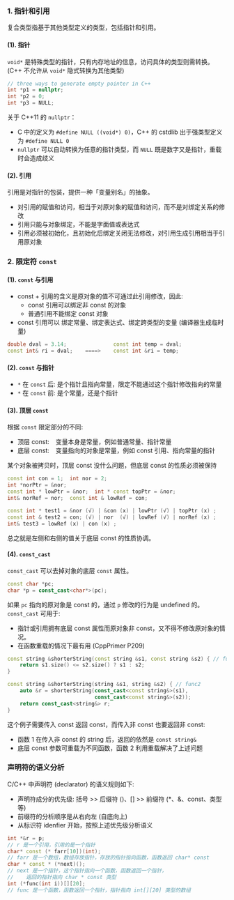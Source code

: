 ### 1. 指针和引用

复合类型指基于其他类型定义的类型，包括指针和引用。

#### (1). 指针

`void*` 是特殊类型的指针，只有内存地址的信息，访问具体的类型则需转换。(C++ 不允许从 `void*` 隐式转换为其他类型)

```cpp
// three ways to generate empty pointer in C++
int *p1 = nullptr;
int *p2 = 0;
int *p3 = NULL;
```

关于 C++11 的 `nullptr`：

-   C 中的定义为 `#define NULL ((void*) 0)`，C++ 的 cstdlib 出于强类型定义为 `#define NULL 0`
-   `nullptr` 可以自动转换为任意的指针类型，而 `NULL` 既是数字又是指针，重载时会造成歧义

#### (2). 引用

引用是对指针的包装，提供一种「变量别名」的抽象。

-   对引用的赋值和访问，相当于对原对象的赋值和访问，而不是对绑定关系的修改
-   引用只能与对象绑定，不能是字面值或表达式
-   引用必须被初始化，且初始化后绑定关闭无法修改，对引用生成引用相当于引用原对象

### 2. 限定符 `const`

#### (1). `const` 与引用

-   const + 引用的含义是原对象的值不可通过此引用修改，因此:
    -   const 引用可以绑定非 const 的对象
    -   普通引用不能绑定 const 对象
-   const 引用可以 绑定常量、绑定表达式、绑定跨类型的变量 (编译器生成临时量)

```cpp
double dval = 3.14;               const int temp = dval;
const int& ri = dval;    ====>    const int &ri = temp;
```

#### (2). `const` 与指针

-   `*` 在 `const` 后: 是个指针且指向常量，限定不能通过这个指针修改指向的常量
-   `*` 在 `const` 前: 是个常量，还是个指针

#### (3). 顶层 `const`

根据 `const` 限定部分的不同:

-   顶层 const: &ensp; 变量本身是常量，例如普通常量、指针常量
-   底层 const: &ensp; 变量指向的对象是常量，例如 const 引用、指向常量的指针

某个对象被拷贝时，顶层 const 没什么问题，但底层 const 的性质必须被保持

```cpp
const int con = 1;  int nor = 2;
int *norPtr = &nor;
const int * lowPtr = &nor;  int * const topPtr = &nor;
int& norRef = nor;  const int & lowRef = con;

const int * test1 = &nor (√) | &con (x) | lowPtr (√) | topPtr (x) ;
const int & test2 = con; (√) | nor  (√) | lowRef (√) | norRef (x) ;
int& test3 = lowRef (x) | con (x) ;
```

总之就是左侧和右侧的值关于底层 const 的性质协调。

#### (4). `const_cast`

`const_cast` 可以去掉对象的底层 `const` 属性。

```cpp
const char *pc;
char *p = const_cast<char*>(pc);
```

如果 `pc` 指向的原对象是 const 的，通过 `p` 修改的行为是 undefined 的。`const_cast` 可用于:

-   指针或引用拥有底层 const 属性而原对象非 const，又不得不修改原对象的情况。
-   在函数重载的情况下最有用 (CppPrimer P209)

```cpp
const string &shorterString(const string &s1, const string &s2) { // func1
    return s1.size() <= s2.size() ? s1 : s2;
}

const string &shorterString(string &s1, string &s2) { // func2
    auto &r = shorterString(const_cast<const string&>(s1),
                            const_cast<const string&>(s2));
    return const_cast<string&> r;
}
```

这个例子需要传入 const 返回 const，而传入非 const 也要返回非 const:

-   函数 1 在传入非 const 的 string 后，返回的依然是 `const string&`
-   底层 const 参数可重载为不同函数，函数 2 利用重载解决了上述问题

### 声明符的语义分析

C/C++ 中声明符 (declarator) 的语义规则如下:

-   声明符成分的优先级: 括号 >> 后缀符 ()、[] >> 前缀符 (\*、&、const、类型等)
-   前缀符的分析顺序是从右向左 (自底向上)
-   从标识符 idenfier 开始，按照上述优先级分析语义

```cpp
int *&r = p;
// r 是一个引用，引用的是一个指针
char* const (* farr[10])(int);
// farr 是一个数组，数组存放指针，存放的指针指向函数，函数返回 char* const
char * const * (*next)();
// next 是一个指针，这个指针指向一个函数，函数返回一个指针，
//    返回的指针指向 char * const 类型
int (*func(int i))[][20];
// func 是一个函数，函数返回一个指针，指针指向 int[][20] 类型的数组
```

